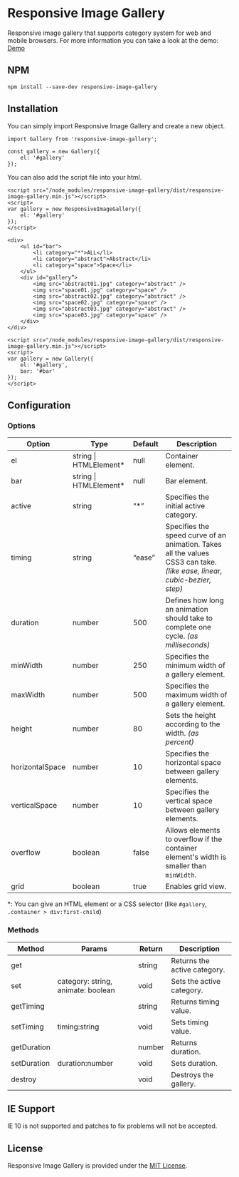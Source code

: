 # Responsive Image Gallery
Responsive image gallery that supports category system for web and mobile browsers.
For more information you can take a look at the demo: [Demo](https://cevadtokatli.github.io/responsive-image-gallery/)

## NPM
``` 
npm install --save-dev responsive-image-gallery
```

## Installation
You can simply import Responsive Image Gallery and create a new object.
```
import Gallery from 'responsive-image-gallery';

const gallery = new Gallery({
    el: '#gallery'
});
```

You can also add the script file into your html.
```
<script src="/node_modules/responsive-image-gallery/dist/responsive-image-gallery.min.js"></script>
<script>
var gallery = new ResponsiveImageGallery({
    el: '#gallery'
});
</script>
```

```
<div>
    <ul id="bar">
        <li category="*">ALL</li>
        <li category="abstract">Abstract</li>
        <li category="space">Space</li>
    </ul>
    <div id="gallery”>
        <img src="abstract01.jpg" category="abstract" />
        <img src="space01.jpg" category="space" />
        <img src="abstract02.jpg" category="abstract" />
        <img src="space02.jpg" category="space" />
        <img src="abstract03.jpg" category="abstract" />
        <img src="space03.jpg" category="space" />
    </div>
</div>

<script src="/node_modules/responsive-image-gallery/dist/responsive-image-gallery.min.js"></script>
<script>
var gallery = new Gallery({
    el: '#gallery',
    bar: '#bar'
});
</script>
```

## Configuration
### Options
Option | Type | Default | Description
------ | ---- | ------- | -----------
el | string \| HTMLElement* | null | Container element.
bar | string \| HTMLElement* | null | Bar element.
active | string | “*” | Specifies the initial active category.
timing | string | “ease” | Specifies the speed curve of an animation. Takes all the values CSS3 can take. *(like ease, linear, cubic-bezier, step)*
duration | number | 500 | Defines how long an animation should take to complete one cycle. *(as milliseconds)*
minWidth | number | 250 | Specifies the minimum width of a gallery element.
maxWidth | number |500 | Specifies the maximum width of a gallery element.
height | number | 80 | Sets the height according to the width. *(as percent)*
horizontalSpace | number | 10 | Specifies the horizontal space between gallery elements.
verticalSpace | number | 10 | Specifies the vertical space between gallery elements.
overflow | boolean | false | Allows elements to overflow if the container element's width is smaller than `minWidth`.
grid | boolean | true | Enables grid view.

<span style="font-size:.9rem;">*: You can give an HTML element or a CSS selector (like `#gallery`, `.container > div:first-child`)</span>

### Methods
Method | Params | Return | Description
------ | ------ | ------ | -----------
get | | string | Returns the active category.
set  | category: string, animate: boolean | void | Sets the active category.
getTiming | | string | Returns timing value.
setTiming | timing:string | void | Sets timing value.
getDuration | | number | Returns duration.
setDuration | duration:number | void | Sets duration.
destroy | | void | Destroys the gallery.

## IE Support
IE 10 is not supported and patches to fix problems will not be accepted.

## License
Responsive Image Gallery is provided under the [MIT License](https://opensource.org/licenses/MIT).